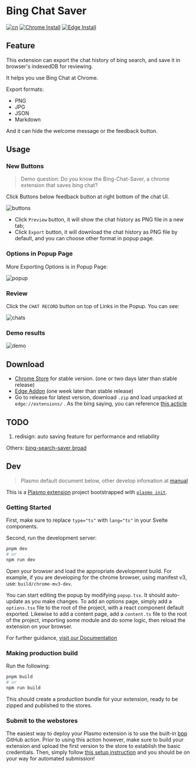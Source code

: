 # Bing Chat Saver

[![cn](https://img.shields.io/badge/看我-中文-blue.svg?style=for-the-badge&logo=appveyor)](README.zh_CN.md)
[![Chrome Install](https://img.shields.io/badge/Chrome-install-critical.svg?style=for-the-badge&logo=appveyor)](https://chrome.google.com/webstore/detail/bing-chat-saver/ficbllnhlgldegblbimkeldcdhfjppkg)
[![Edge Install](https://img.shields.io/badge/Edge-Install-critical.svg?style=for-the-badge&logo=appveyor)](https://microsoftedge.microsoft.com/addons/detail/nkmgdpbijnpjfgpokgkomodmpmkencca)

## Feature

This extension can export the chat history of bing search, and save it in browser's indexedDB for reviewing. 

It helps you use Bing Chat at Chrome.

Export formats:

- PNG
- JPG
- JSON
- Markdown

And it can hide the welcome message or the feedback button.


## Usage

### New Buttons

> Demo question: Do you know the Bing-Chat-Saver, a chrome extension that saves bing chat?

Click Buttons below feedback button at right bottom of the chat UI.

![buttons](assets/demo_buttons.png)

- Click `Preview` button, it will show the chat history as PNG file in a new tab;
- Click `Export` button, it will download the chat history as PNG file by default, and you can choose other format in popup page.

### Options in Popup Page

More Exporting Options is in Popup Page:

![popup](assets/demo_popup.png)

### Review

Click the `CHAT RECORD` button on top of Links in the Popup. You can see:

![chats](assets/demo_chats2.png)

### Demo results

![demo](assets/demo.png)

## Download

- [Chrome Store](https://chrome.google.com/webstore/detail/bing-chat-saver/ficbllnhlgldegblbimkeldcdhfjppkg?hl=en) for stable version. (one or two days later than stable release)
- [Edge Addon]((https://microsoftedge.microsoft.com/addons/detail/nkmgdpbijnpjfgpokgkomodmpmkencca)) (one week later than stable release)
- Go to release for latest version, download `.zip` and load unpacked at `edge://extensions/` . As the bing saying, you can reference [this acticle](https://dev.to/ben/how-to-install-chrome-extensions-manually-from-github-1612#:~:text=How%20to%20install%20Chrome%20extensions%20manually%20from%20GitHub,navivigate%20to%20the%20folder%20you%20downloaded%20from%20GitHub)

## TODO

1. redisign: auto saving feature for performance and reliability

Others: [bing-search-saver broad](https://github.com/users/gantrol/projects/5)

## Dev

> Plasmo default document below, other develop infomation at [manual](./docs/manual.md)

This is a [Plasmo extension](https://docs.plasmo.com/) project bootstrapped with [`plasmo init`](https://www.npmjs.com/package/plasmo).

### Getting Started

First, make sure to replace `type="ts"` with `lang="ts"` in your Svelte components.

Second, run the development server:

```bash
pnpm dev
# or
npm run dev
```

Open your browser and load the appropriate development build. For example, if you are developing for the chrome browser, using manifest v3, use: `build/chrome-mv3-dev`.

You can start editing the popup by modifying `popup.tsx`. It should auto-update as you make changes. To add an options page, simply add a `options.tsx` file to the root of the project, with a react component default exported. Likewise to add a content page, add a `content.ts` file to the root of the project, importing some module and do some logic, then reload the extension on your browser.

For further guidance, [visit our Documentation](https://docs.plasmo.com/)

### Making production build

Run the following:

```bash
pnpm build
# or
npm run build
```

This should create a production bundle for your extension, ready to be zipped and published to the stores.

### Submit to the webstores

The easiest way to deploy your Plasmo extension is to use the built-in [bpp](https://bpp.browser.market) GitHub action. Prior to using this action however, make sure to build your extension and upload the first version to the store to establish the basic credentials. Then, simply follow [this setup instruction](https://docs.plasmo.com/framework/workflows/submit) and you should be on your way for automated submission!
